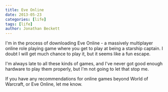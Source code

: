 ```yaml
---
title: Eve Online
date: 2013-05-23
categories: [life]
tags: [life]
author: Jonathan Beckett
---
```


I'm in the process of downloading Eve Online - a massively multiplayer online role playing game where you get to play at being a starship captain. I doubt I will get much chance to play it, but it seems like a fun escape.

I'm always late to all these kinds of games, and I've never got good enough hardware to play them properly, but I'm not going to let that stop me.

If you have any recommendations for online games beyond World of Warcraft, or Eve Online, let me know.